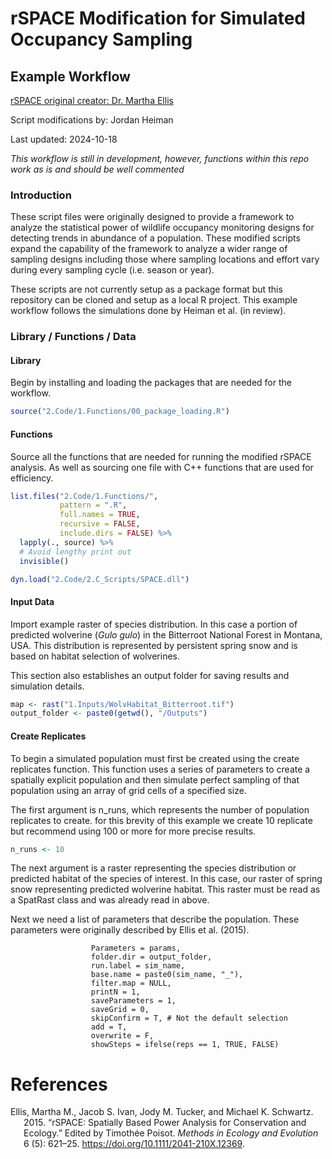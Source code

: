 
# rSPACE Modification for Simulated Occupancy Sampling

## Example Workflow

[rSPACE original creator: Dr. Martha
Ellis](https://github.com/mmellis/rSPACE)

Script modifications by: Jordan Heiman

Last updated: 2024-10-18

*This workflow is still in development, however, functions within this
repo work as is and should be well commented*

### Introduction

These script files were originally designed to provide a framework to
analyze the statistical power of wildlife occupancy monitoring designs
for detecting trends in abundance of a population. These modified
scripts expand the capability of the framework to analyze a wider range
of sampling designs including those where sampling locations and effort
vary during every sampling cycle (i.e. season or year).

These scripts are not currently setup as a package format but this
repository can be cloned and setup as a local R project. This example
workflow follows the simulations done by Heiman et al. (in review).

### Library / Functions / Data

#### Library

Begin by installing and loading the packages that are needed for the
workflow.

``` r
source("2.Code/1.Functions/00_package_loading.R")
```

#### Functions

Source all the functions that are needed for running the modified rSPACE
analysis. As well as sourcing one file with C++ functions that are used
for efficiency.

``` r
list.files("2.Code/1.Functions/",
           pattern = ".R", 
           full.names = TRUE, 
           recursive = FALSE, 
           include.dirs = FALSE) %>% 
  lapply(., source) %>% 
  # Avoid lengthy print out
  invisible()

dyn.load("2.Code/2.C_Scripts/SPACE.dll")
```

#### Input Data

Import example raster of species distribution. In this case a portion of
predicted wolverine (*Gulo gulo*) in the Bitterroot National Forest in
Montana, USA. This distribution is represented by persistent spring snow
and is based on habitat selection of wolverines.

This section also establishes an output folder for saving results and
simulation details.

``` r
map <- rast("1.Inputs/WolvHabitat_Bitterroot.tif")
output_folder <- paste0(getwd(), "/Outputs")
```

#### Create Replicates

To begin a simulated population must first be created using the create
replicates function. This function uses a series of parameters to create
a spatially explicit population and then simulate perfect sampling of
that population using an array of grid cells of a specified size.

The first argument is n_runs, which represents the number of population
replicates to create. for this brevity of this example we create 10
replicate but recommend using 100 or more for more precise results.

``` r
n_runs <- 10
```

The next argument is a raster representing the species distribution or
predicted habitat of the species of interest. In this case, our raster
of spring snow representing predicted wolverine habitat. This raster
must be read as a SpatRast class and was already read in above.

Next we need a list of parameters that describe the population. These
parameters were originally described by Ellis et al. (2015).

                      Parameters = params,
                      folder.dir = output_folder,
                      run.label = sim_name,
                      base.name = paste0(sim_name, "_"),
                      filter.map = NULL,
                      printN = 1,
                      saveParameters = 1,
                      saveGrid = 0,
                      skipConfirm = T, # Not the default selection
                      add = T,
                      overwrite = F, 
                      showSteps = ifelse(reps == 1, TRUE, FALSE)
                      
                      
                      

# References

<div id="refs" class="references csl-bib-body hanging-indent"
entry-spacing="0">

<div id="ref-ellis_2015" class="csl-entry">

Ellis, Martha M., Jacob S. Ivan, Jody M. Tucker, and Michael K.
Schwartz. 2015. “<span class="nocase">rSPACE</span>: Spatially Based
Power Analysis for Conservation and Ecology.” Edited by Timothée Poisot.
*Methods in Ecology and Evolution* 6 (5): 621–25.
<https://doi.org/10.1111/2041-210X.12369>.

</div>

</div>
